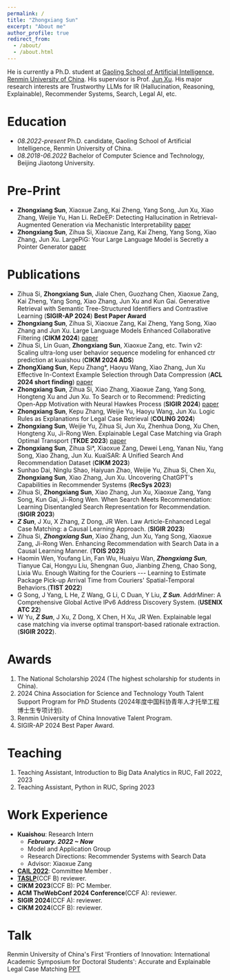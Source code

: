 ```yaml
---
permalink: /
title: "Zhongxiang Sun"
excerpt: "About me"
author_profile: true
redirect_from: 
  - /about/
  - /about.html
---
```


He is currently a Ph.D. student at [Gaoling School of Artificial Intelligence, Renmin University of China](http://ai.ruc.edu.cn/english/index.htm). His supervisor is Prof. [Jun Xu](https://scholar.google.com/citations?user=su14mcEAAAAJ). His major research interests are Trustworthy LLMs for IR (Hallucination, Reasoning, Explainable), Recommender Systems, Search, Legal AI, etc. 

Education
======
* *08.2022-present* Ph.D. candidate, Gaoling School of Artificial Intelligence, Renmin University of China.
* *08.2018-06.2022* Bachelor of Computer Science and Technology, Beijing Jiaotong University.


Pre-Print
======
* **Zhongxiang Sun**, Xiaoxue Zang, Kai Zheng, Yang Song, Jun Xu, Xiao Zhang, Weijie Yu, Han Li. ReDeEP: Detecting Hallucination in Retrieval-Augmented Generation via Mechanistic Interpretability [paper](https://arxiv.org/pdf/2410.11414)
* **Zhongxiang Sun**, Zihua Si, Xiaoxue Zang, Kai Zheng, Yang Song, Xiao Zhang, Jun Xu. LargePiG: Your Large Language Model is Secretly a Pointer Generator [paper](https://arxiv.org/pdf/2410.11366) 

Publications
======
* Zihua Si, **Zhongxiang Sun**, Jiale Chen, Guozhang Chen, Xiaoxue Zang, Kai Zheng, Yang Song, Xiao Zhang, Jun Xu and Kun Gai. Generative Retrieval with Semantic Tree-Structured Identifiers and Contrastive Learning (**SIGIR-AP 2024**) **Best Paper Award**
* **Zhongxiang Sun**, Zihua Si, Xiaoxue Zang, Kai Zheng, Yang Song, Xiao Zhang and Jun Xu. Large Language Models Enhanced Collaborative Filtering (**CIKM 2024**) [paper](https://arxiv.org/abs/2403.17688)
* Zihua Si, Lin Guan, **Zhongxiang Sun**, Xiaoxue Zang, etc. Twin v2: Scaling ultra-long user behavior sequence modeling for enhanced ctr prediction at kuaishou   (**CIKM 2024 ADS**)
* **ZhongXiang Sun**, Kepu Zhang*, Haoyu Wang, Xiao Zhang, Jun Xu Effective In-Context Example Selection through Data Compression (**ACL 2024 short finding**) [paper](../files/Effective_In_Context_Example_Selection_through_Data_Compression__ACL_.pdf)
* **Zhongxiang Sun**, Zihua Si, Xiao Zhang, Xiaoxue Zang, Yang Song, Hongteng Xu and Jun Xu. To Search or to Recommend: Predicting Open-App Motivation with Neural Hawkes Process  (**SIGIR 2024**) [paper](https://arxiv.org/abs/2404.03267)
* **Zhongxiang Sun**, Kepu Zhang, Weijie Yu, Haoyu Wang, Jun Xu. Logic Rules as Explanations for Legal Case Retrieval (**COLING 2024**)
* **Zhongxiang Sun**, Weijie Yu, Zihua Si, Jun Xu, Zhenhua Dong, Xu Chen, Hongteng Xu, Ji-Rong Wen. Explainable Legal Case Matching via Graph Optimal Transport (**TKDE 2023**) [paper](https://ieeexplore.ieee.org/stamp/stamp.jsp?tp=&arnumber=10285038)
*  **Zhongxiang Sun**, Zihua Si*, Xiaoxue Zang, Dewei Leng, Yanan Niu, Yang Song, Xiao Zhang, Jun Xu. KuaiSAR: A Unified Search And Recommendation Dataset (**CIKM 2023**)
* Sunhao Dai, Ninglu Shao, Haiyuan Zhao, Weijie Yu, Zihua Si, Chen Xu, **Zhongxiang Sun**, Xiao Zhang, Jun Xu. Uncovering ChatGPT's Capabilities in Recommender Systems (**RecSys 2023**)
* Zihua Si, **Zhongxiang Sun**, Xiao Zhang, Jun Xu, Xiaoxue Zang, Yang Song, Kun Gai, Ji-Rong Wen. When Search Meets Recommendation: Learning Disentangled Search Representation for Recommendation. (**SIGIR 2023**)
* ***Z Sun***, J Xu, X Zhang, Z Dong, JR Wen. Law Article-Enhanced Legal Case Matching: a Causal Learning Approach. (**SIGIR 2023**)
* Zihua Si, ***Zhongxiang Sun***, Xiao Zhang, Jun Xu, Yang Song, Xiaoxue Zang, Ji-Rong Wen. Enhancing Recommendation with Search Data in a Causal Learning Manner. (**TOIS 2023**)
* Haomin Wen, Youfang Lin, Fan Wu, Huaiyu Wan, ***Zhongxiang Sun***, Tianyue Cai, Hongyu Liu, Shengnan Guo, Jianbing Zheng, Chao Song, Lixia Wu. Enough Waiting for the Couriers --- Learning to Estimate Package Pick-up Arrival Time from Couriers' Spatial-Temporal Behaviors.(**TIST 2022**)
* G Song, J Yang, L He, Z Wang, G Li, C Duan, Y Liu, ***Z Sun***. AddrMiner: A Comprehensive Global Active IPv6 Address Discovery System. (**USENIX ATC 22**)
* W Yu, ***Z Sun***, J Xu, Z Dong, X Chen, H Xu, JR Wen. Explainable legal case matching via inverse optimal transport-based rationale extraction. (**SIGIR 2022**).

Awards
======
1. The National Scholarship 2024 (The highest scholarship for students in China).
2. 2024 China Association for Science and Technology Youth Talent Support Program for PhD Students (2024年度中国科协青年人才托举工程博士生专项计划).
3. Renmin University of China Innovative Talent Program.
4. SIGIR-AP 2024 Best Paper Award.

Teaching
======
1. Teaching Assistant, Introduction to Big Data Analytics in RUC, Fall 2022, 2023
2. Teaching Assistant, Python in RUC, Spring 2023

Work Experience
======

- **Kuaishou**: Research Intern
  - ***February. 2022 ~ Now***
  - Model and Application Group
  - Research Directions: Recommender Systems with Search Data
  - Advisor: Xiaoxue Zang
- [**CAIL 2022**](http://cail.cipsc.org.cn/index.html): Committee Member .
- [**TASLP**](https://signalprocessingsociety.org/publications-resources/ieeeacm-transactions-audio-speech-and-language-processing)(CCF B) reviewer.
- **CIKM 2023**(CCF B): PC Member.
- **ACM TheWebConf 2024 Conference**(CCF A): reviewer.
- **SIGIR 2024**(CCF A): reviewer.
- **CIKM 2024**(CCF B): reviewer.
    

Talk
======
Renmin University of China's First 'Frontiers of Innovation: International Academic Symposium for Doctoral Students': Accurate and Explainable Legal Case Matching [PPT](https://drive.google.com/file/d/1TxD8YiEUV4R7nvxL46bRJ_YGata4P8QZ/view?usp=sharing)

